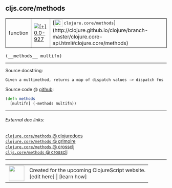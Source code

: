 ## cljs.core/methods



 <table border="1">
<tr>
<td>function</td>
<td><a href="https://github.com/cljsinfo/cljs-api-docs/tree/0.0-927"><img valign="middle" alt="[+] 0.0-927" title="Added in 0.0-927" src="https://img.shields.io/badge/+-0.0--927-lightgrey.svg"></a> </td>
<td>
[<img height="24px" valign="middle" src="http://i.imgur.com/1GjPKvB.png"> <samp>clojure.core/methods</samp>](http://clojure.github.io/clojure/branch-master/clojure.core-api.html#clojure.core/methods)
</td>
</tr>
</table>


 <samp>
(__methods__ multifn)<br>
</samp>

---





Source docstring:

```
Given a multimethod, returns a map of dispatch values -> dispatch fns
```


Source code @ [github](https://github.com/clojure/clojurescript/blob/r2505/src/cljs/cljs/core.cljs#L9023-L9025):

```clj
(defn methods
  [multifn] (-methods multifn))
```

<!--
Repo - tag - source tree - lines:

 <pre>
clojurescript @ r2505
└── src
    └── cljs
        └── cljs
            └── <ins>[core.cljs:9023-9025](https://github.com/clojure/clojurescript/blob/r2505/src/cljs/cljs/core.cljs#L9023-L9025)</ins>
</pre>

-->

---



###### External doc links:

[`clojure.core/methods` @ clojuredocs](http://clojuredocs.org/clojure.core/methods)<br>
[`clojure.core/methods` @ grimoire](http://conj.io/store/v1/org.clojure/clojure/1.7.0-beta3/clj/clojure.core/methods/)<br>
[`clojure.core/methods` @ crossclj](http://crossclj.info/fun/clojure.core/methods.html)<br>
[`cljs.core/methods` @ crossclj](http://crossclj.info/fun/cljs.core.cljs/methods.html)<br>

---

 <table>
<tr><td>
<img valign="middle" align="right" width="48px" src="http://i.imgur.com/Hi20huC.png">
</td><td>
Created for the upcoming ClojureScript website.<br>
[edit here] | [learn how]
</td></tr></table>

[edit here]:https://github.com/cljsinfo/cljs-api-docs/blob/master/cljsdoc/cljs.core_methods.cljsdoc
[learn how]:https://github.com/cljsinfo/cljs-api-docs/wiki/cljsdoc-files

<!--

This information was too distracting to show to readers, but I'll leave it
commented here since it is helpful to:

- pretty-print the data used to generate this document
- and show how to retrieve that data



The API data for this symbol:

```clj
{:ns "cljs.core",
 :name "methods",
 :signature ["[multifn]"],
 :history [["+" "0.0-927"]],
 :type "function",
 :full-name-encode "cljs.core_methods",
 :source {:code "(defn methods\n  [multifn] (-methods multifn))",
          :title "Source code",
          :repo "clojurescript",
          :tag "r2505",
          :filename "src/cljs/cljs/core.cljs",
          :lines [9023 9025]},
 :full-name "cljs.core/methods",
 :clj-symbol "clojure.core/methods",
 :docstring "Given a multimethod, returns a map of dispatch values -> dispatch fns"}

```

Retrieve the API data for this symbol:

```clj
;; from Clojure REPL
(require '[clojure.edn :as edn])
(-> (slurp "https://raw.githubusercontent.com/cljsinfo/cljs-api-docs/catalog/cljs-api.edn")
    (edn/read-string)
    (get-in [:symbols "cljs.core/methods"]))
```

-->

